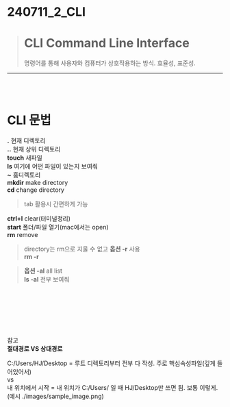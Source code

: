 # 240711_2_CLI
> # CLI Command Line Interface
> 명령어를 통해 사용자와 컴퓨터가 상호작용하는 방식. 효율성, 표준성.
---
<br>
<br>

# CLI 문법
**.** 현재 디렉토리 <br>
**..** 현재 상위 디렉토리 <br>
**touch** 새파일 <br>
**ls** 여기에 어떤 파일이 있는지 보여줘<br>
**~** 홈디렉토리<br>
**mkdir** make directory<br>
**cd** change directory<br>
>tab 활용시 간편하게 가능<br>

**ctrl+l** clear(터미널정리)<br>
**start** 폴더/파일 열기(mac에서는 open)<br>
**rm** remove<br>
>directory는 rm으로 지울 수 없고 **옵션 -r** 사용<br>
**rm -r**<br>

>**옵션 -al** all list<br>
**ls -al** 전부 보여줘

<br><br><br>
---
참고<br>
**절대경로 VS 상대경로**

C:/Users/HJ/Desktop = 루트 디렉토리부터 전부 다 작성. 주로 핵심속성파일(깊게 들어있어서) <BR>
vs<br>
내 위치에서 시작 = 내 위치가 C:/Users/ 일 때 HJ/Desktop만 쓰면 됨. 보통 이렇게.(예시 ./images/sample_image.png)